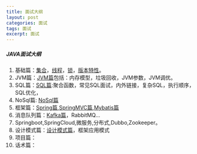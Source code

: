 ```yaml
---
title: 面试大纲
layout: post
categories: 面试
tags: 面试
excerpt: 面试
---
```

##### JAVA面试大纲  
1. 基础篇：[集合](https://edgorange.github.io/2021/01/04/article-面试集合篇)，[线程](https://edgorange.github.io/2021/01/05/article-面试线程篇)，[锁](https://edgorange.github.io/2021/01/06/article-面试锁篇)，[版本特性](https://edgorange.github.io/2021/01/06/article-面试JDK版本特性篇)。   
2. JVM篇：[JVM篇](https://edgorange.github.io/2021/01/18/article-面试JVM篇)包括：内存模型，垃圾回收，JVM参数，JVM调优。
3. SQL篇：[SQL篇](https://edgorange.github.io/2021/01/25/article-面试SQL篇):聚合函数，常见SQL面试，内外链接，复杂SQL，执行顺序，SQL优化，
4. NoSql篇: [NoSql篇](https://edgorange.github.io/2021/02/18/article-面试NOSQL篇)
5. 框架篇：[Spring篇](https://edgorange.github.io/2021/02/19/article-面试Spring篇),[SpringMVC篇](https://edgorange.github.io/2020/10/22/article-springmvc),[Mybatis篇](https://edgorange.github.io/2021/03/21/article-面试Mybatis篇)
6. 消息队列篇：[Kafka篇](https://edgorange.github.io/2021/03/22/article-面试Kafka篇)，RabbitMQ...
7. Springboot,SpringCloud,微服务,分布式,Dubbo,Zookeeper。
8. 设计模式篇：[设计模式篇](https://edgorange.github.io/2021/03/21/article-面试设计模式篇)，框架应用模式
8. 项目篇：
9. 话术篇：



   

